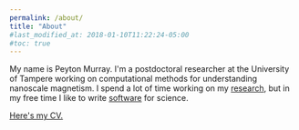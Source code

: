 ```yaml
---
permalink: /about/
title: "About"
#last_modified_at: 2018-01-10T11:22:24-05:00
#toc: true
---
```


My name is Peyton Murray. I'm a postdoctoral researcher at the University of Tampere working on computational methods for understanding nanoscale magnetism. I spend a lot of time working on my [research][research], but in my free time I like to write [software][coding] for science.

[Here's my CV.][CV]

[research]: /research/
[coding]: /coding/
[CV]: /assets/CV_Peyton_Murray.pdf